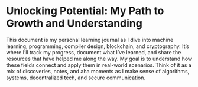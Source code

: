 # Unlocking Potential: My Path to Growth and Understanding

This document is my personal learning journal as I dive into machine learning, programming, compiler design, blockchain, and cryptography. It’s where I’ll track my progress, document what I’ve learned, and share the resources that have helped me along the way. My goal is to understand how these fields connect and apply them in real-world scenarios. Think of it as a mix of discoveries, notes, and aha moments as I make sense of algorithms, systems, decentralized tech, and secure communication.

